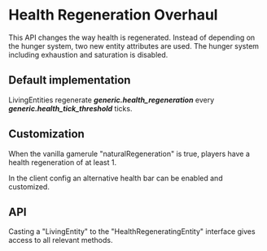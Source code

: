 # Health Regeneration Overhaul
This API changes the way health is regenerated. Instead of depending on the hunger system, two new entity attributes are used. The hunger system including exhaustion and saturation is disabled.

## Default implementation
LivingEntities regenerate **_generic.health_regeneration_** every **_generic.health_tick_threshold_** ticks.

## Customization
When the vanilla gamerule "naturalRegeneration" is true, players have a health regeneration of at least 1.

In the client config an alternative health bar can be enabled and customized.

## API
Casting a "LivingEntity" to the "HealthRegeneratingEntity" interface gives access to all relevant methods.